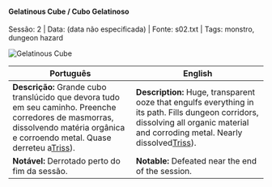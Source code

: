 ﻿

#### Gelatinous Cube / Cubo Gelatinoso

Sessão: 2 | Data: (data não especificada) | Fonte: s02.txt | Tags: monstro, dungeon hazard

![Gelatinous Cube](assets/monsters/monster_blank.png)

| Português                                                                                                                                                                                               | English                                                                                                                                                                                                   |
| ------------------------------------------------------------------------------------------------------------------------------------------------------------------------------------------------------- | --------------------------------------------------------------------------------------------------------------------------------------------------------------------------------------------------------- |
| **Descrição:** Grande cubo translúcido que devora tudo em seu caminho. Preenche corredores de masmorras, dissolvendo matéria orgânica e corroendo metal. Quase derreteu a[Triss](docs/dm/-/pc/pc_triss_merrill.md)). | **Description:** Huge, transparent ooze that engulfs everything in its path. Fills dungeon corridors, dissolving all organic material and corroding metal. Nearly dissolved[Triss](docs/dm/-/pc/pc_triss_merrill.md)). |
| **Notável:** Derrotado perto do fim da sessão.                                                                                                                                                          | **Notable:** Defeated near the end of the session.                                                                                                                                                        |



















